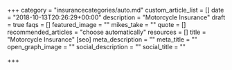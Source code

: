 +++
category = "insurancecategories/auto.md"
custom_article_list = []
date = "2018-10-13T20:26:29+00:00"
description = "Motorcycle Insurance"
draft = true
faqs = []
featured_image = ""
mikes_take = ""
quote = []
recommended_articles = "choose automatically"
resources = []
title = "Motorcycle Insurance"
[seo]
meta_description = ""
meta_title = ""
open_graph_image = ""
social_description = ""
social_title = ""

+++
